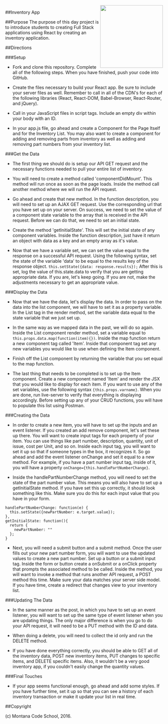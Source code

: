<img src="http://montanacodeschool.com/wp-content/uploads/2016/08/MCS_LOGO_v1-1.png" width="200" align="right"/>

##Inventory App

##Purpose
The purpose of this day project is to introduce students to creating Full Stack applications using React by creating an inventory application.

##Directions

###Setup

* Fork and clone this repository. Complete all of the following steps. When you have finished, push your code into GitHub.

* Create the files necessary to build your React app. Be sure to include your server files as well. Remember to call in all of the CDN's for each of the following libraries (React, React-DOM, Babel-Browser, React-Router, and jQuery).

* Call in your JavaScript files in script tags. Include an empty div within your body with an ID.

* In your app.js file, go ahead and create a Component for the Page Itself and for the Inventory List. You may also want to create a component for adding and removing parts from inventory as well as adding and removing part numbers from your inventory list.

###Get the Data

* The first thing we should do is setup our API GET request and the necessary functions needed to pull your entire list of inventory.

* You will need to create a method called 'componentDidMount'. This method will run once as soon as the page loads. Inside the method call another method where we will run the API request.

* Go ahead and create that new method. In the function description, you will need to set up an AJAX GET request. Use the corresponding url that you have set up on your server. On success, we need to set the value of a component state variable to the array that is received in the API request. Before we can do that, we need to set an initial state.

* Create the method 'getInitialState'. This will set the initial state of any component variables. Inside the function description, just have it return an object with data as a key and an empty array as it's value.

* Now that we have a variable set, we can set the value equal to the response on a successful API request. Using the following syntax, set the state of the variable 'data' to be equal to the results key of the response object. ``this.setState({data: response.results});`` After this is set, log the value of this.state.data to verify that you are getting appropriate data. If you are, let's keep going. If you are not, make the adjustments necessary to get an appropriate value.

###Display the Data

* Now that we have the data, let's display the data. In order to pass on the data into the list component, we will have to set it as a property variable. In the List tag in the render method, set the variable data equal to the state variable that we just set up.

* In the same way as we mapped data in the past, we will do so again. Inside the List component render method, set a variable equal to ``this.props.data.map(function(item){})``. Inside the map function return a new component tag called 'Item'. Inside that component tag set any new variables you would like to use when defining the Item component.

* Finish off the List component by returning the variable that you set equal to the map function.

* The last thing that needs to be completed is to set up the Item component. Create a new component named 'Item' and render the JSX that you would like to display for each item. If you want to use any of the set variables, use the following syntax ``{this.props.varname}``. When you are done, run live-server to verify that everything is displaying accordingly. Before setting up any of your CRUD functions, you will have to populate this list using Postman.

###Creating the Data

* In order to create a new item, you will have to set up the inputs and an event listener. If you created an add remove component, let's set these up there. You will want to create input tags for each property of your item. You can use things like part number, description, quantity, unit of issue, cost per Unit, and so on. Inside each input tag, you will want to set it up so that if someone types in the box, it recognizes it. So go ahead and add the event listener onChange and set it equal to a new method. For example, if you have a part number input tag, inside of it, you will have a property ``onChange={this.handlePartNumberChange}``.

* Inside the handlePartNumberChange method, you will need to set the state of the part number value. This means you will also have to set up a getInitialState method. If you have set this up correctly, it should look something like this. Make sure you do this for each input value that you have in your form.

```
handlePartNumberChange: function(e) {
  this.setState({newPartNumber: e.target.value});
},
getInitialState: function(){
  return {
    newPartNumber: ""
  };
}
```

* Next, you will need a submit button and a submit method. Once the user fills out your new part number form, you will want to use the updated values to create a new part number. Set up a button or a submit input tag. Inside the form or button create a onSubmit or a onClick property that prompts the associated method to be called. Inside the method, you will want to invoke a method that runs another API request, a POST method this time. Make sure your data matches your server side model. If you have time, create a redirect that changes view to your inventory list.

###Updating The Data

* In the same manner as the post, in which you have to set up an event listener, you will want to set up the same type of event listener when you are updating things. The only major difference is when you go to do your API request, it will need to be a PUT method with the ID and data.

* When doing a delete, you will need to collect the id only and run the DELETE method.

* If you have done everything correctly, you should be able to GET all of the inventory data, POST new inventory items, PUT changes to specific items, and DELETE specific items. Also, it wouldn't be a very good inventory app, if you couldn't easily change the quantity values.

###Final Touches

* If your app seems functional enough, go ahead and add some styles. If you have further time, set it up so that you can see a history of each inventory transaction or make it update your list in real time.

##Copyright

(c) Montana Code School, 2016.

